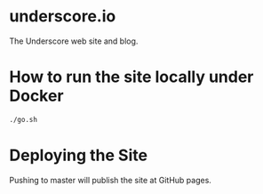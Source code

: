 # underscore.io

The Underscore web site and blog.

# How to run the site locally under Docker

```bash
./go.sh
```

# Deploying the Site

Pushing to master will publish the site at GitHub pages.



